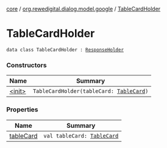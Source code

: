 [core](../../index.md) / [org.rewedigital.dialog.model.google](../index.md) / [TableCardHolder](./index.md)

# TableCardHolder

`data class TableCardHolder : `[`ResponseHolder`](../-response-holder.md)

### Constructors

| Name | Summary |
|---|---|
| [&lt;init&gt;](-init-.md) | `TableCardHolder(tableCard: `[`TableCard`](../../org.rewedigital.dialog.model.google.table/-table-card/index.md)`)` |

### Properties

| Name | Summary |
|---|---|
| [tableCard](table-card.md) | `val tableCard: `[`TableCard`](../../org.rewedigital.dialog.model.google.table/-table-card/index.md) |
